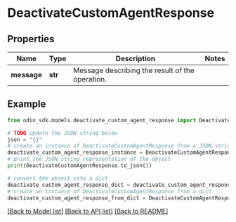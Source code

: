 # DeactivateCustomAgentResponse


## Properties

Name | Type | Description | Notes
------------ | ------------- | ------------- | -------------
**message** | **str** | Message describing the result of the operation. | 

## Example

```python
from odin_sdk.models.deactivate_custom_agent_response import DeactivateCustomAgentResponse

# TODO update the JSON string below
json = "{}"
# create an instance of DeactivateCustomAgentResponse from a JSON string
deactivate_custom_agent_response_instance = DeactivateCustomAgentResponse.from_json(json)
# print the JSON string representation of the object
print(DeactivateCustomAgentResponse.to_json())

# convert the object into a dict
deactivate_custom_agent_response_dict = deactivate_custom_agent_response_instance.to_dict()
# create an instance of DeactivateCustomAgentResponse from a dict
deactivate_custom_agent_response_from_dict = DeactivateCustomAgentResponse.from_dict(deactivate_custom_agent_response_dict)
```
[[Back to Model list]](../README.md#documentation-for-models) [[Back to API list]](../README.md#documentation-for-api-endpoints) [[Back to README]](../README.md)


